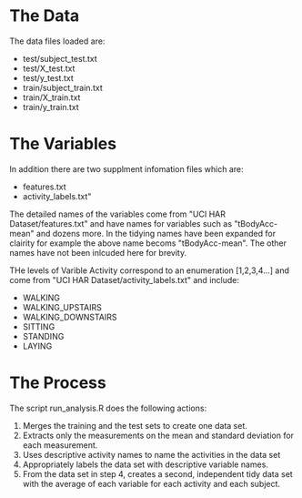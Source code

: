 
# The Data

The data files loaded are:
* test/subject_test.txt
* test/X_test.txt
* test/y_test.txt
* train/subject_train.txt
* train/X_train.txt
* train/y_train.txt

# The Variables

In addition there are two supplment infomation files which are:
* features.txt
* activity_labels.txt"

The detailed names of the variables come from "UCI HAR Dataset/features.txt" and have names for variables such as "tBodyAcc-mean" and dozens more. In the tidying names have been expanded for clairity for example the above name becoms "tBodyAcc-mean". The other names have not been inlcuded here for brevity.

THe levels of Varible Activity correspond to an enumeration [1,2,3,4...] and come from "UCI HAR Dataset/activity_labels.txt" and include: 
* WALKING
* WALKING_UPSTAIRS
* WALKING_DOWNSTAIRS
* SITTING
* STANDING
* LAYING

# The Process
The script run_analysis.R does the following actions:
 1. Merges the training and the test sets to create one data set.
 2. Extracts only the measurements on the mean and standard deviation  for each measurement.
 3. Uses descriptive activity names to name the activities in the data set
 4. Appropriately labels the data set with descriptive variable names.
 5. From the data set in step 4, creates a second, independent tidy data set with the average of each variable for each activity and each subject.














